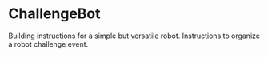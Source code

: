 # ChallengeBot
Building instructions for a simple but versatile robot. Instructions to organize a robot challenge event.
